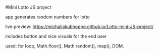 #Mini Lotto JS project

app generates random numbers for lotto

live preview: https://michaljakubhoppe.github.io/Lotto-mini-JS-project/

includes button and nice visuals for the end user

used: for loop, Math.floor(),
Math.random(), map(), DOM.
